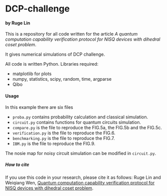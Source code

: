 # DCP-challenge


#### by  Ruge Lin

This is a repository for all code written for the article *A quantum computation capability verification protocol for NISQ devices with dihedral coset problem*. 

It gives numerical simulations of DCP challenge.

All code is written Python. Libraries required:

  - matplotlib for plots
  - numpy, statistics, scipy, random, time, argparse
  - Qibo

#### Usage
In this example there are six files
- `proba.py` contains probability calculation and classical simulation.
- `circuit.py` contains functions for quantum circuits simulation.
- `compare.py` is the file to reproduce the FIG.5a, the FIG.5b and the FIG.5c. 
-  `verification.py` is the file to reproduce the FIG.6. 
-  `benchmarking.py` is the file to reproduce the FIG.7. 
-  `IBM.py` is the file to reproduce the FIG.9. 

The nosie map for noisy circuit simulation can be modified in  `circuit.py`.


##### How to cite

If you use this code in your research, please cite it as follows:
Ruge Lin and Weiqiang Wen, [Quantum computation capability verification protocol for NISQ devices with dihedral coset problem](https://arxiv.org/abs/2202.06984).

